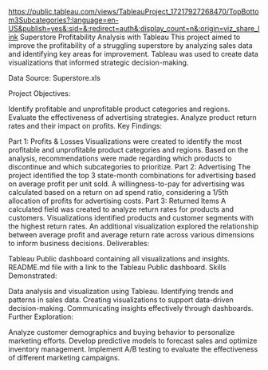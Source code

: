https://public.tableau.com/views/TableauProject_17217927268470/TopBottom3Subcategories?:language=en-US&publish=yes&:sid=&:redirect=auth&:display_count=n&:origin=viz_share_link
Superstore Profitability Analysis with Tableau
This project aimed to improve the profitability of a struggling superstore by analyzing sales data and identifying key areas for improvement. Tableau was used to create data visualizations that informed strategic decision-making.

Data Source: Superstore.xls

Project Objectives:

Identify profitable and unprofitable product categories and regions.
Evaluate the effectiveness of advertising strategies.
Analyze product return rates and their impact on profits.
Key Findings:

Part 1: Profits & Losses
Visualizations were created to identify the most profitable and unprofitable product categories and regions.
Based on the analysis, recommendations were made regarding which products to discontinue and which subcategories to prioritize.
Part 2: Advertising
The project identified the top 3 state-month combinations for advertising based on average profit per unit sold.
A willingness-to-pay for advertising was calculated based on a return on ad spend ratio, considering a 1/5th allocation of profits for advertising costs.
Part 3: Returned Items
A calculated field was created to analyze return rates for products and customers.
Visualizations identified products and customer segments with the highest return rates.
An additional visualization explored the relationship between average profit and average return rate across various dimensions to inform business decisions.
Deliverables:

Tableau Public dashboard containing all visualizations and insights.
README.md file with a link to the Tableau Public dashboard.
Skills Demonstrated:

Data analysis and visualization using Tableau.
Identifying trends and patterns in sales data.
Creating visualizations to support data-driven decision-making.
Communicating insights effectively through dashboards.
Further Exploration:

Analyze customer demographics and buying behavior to personalize marketing efforts.
Develop predictive models to forecast sales and optimize inventory management.
Implement A/B testing to evaluate the effectiveness of different marketing campaigns.
